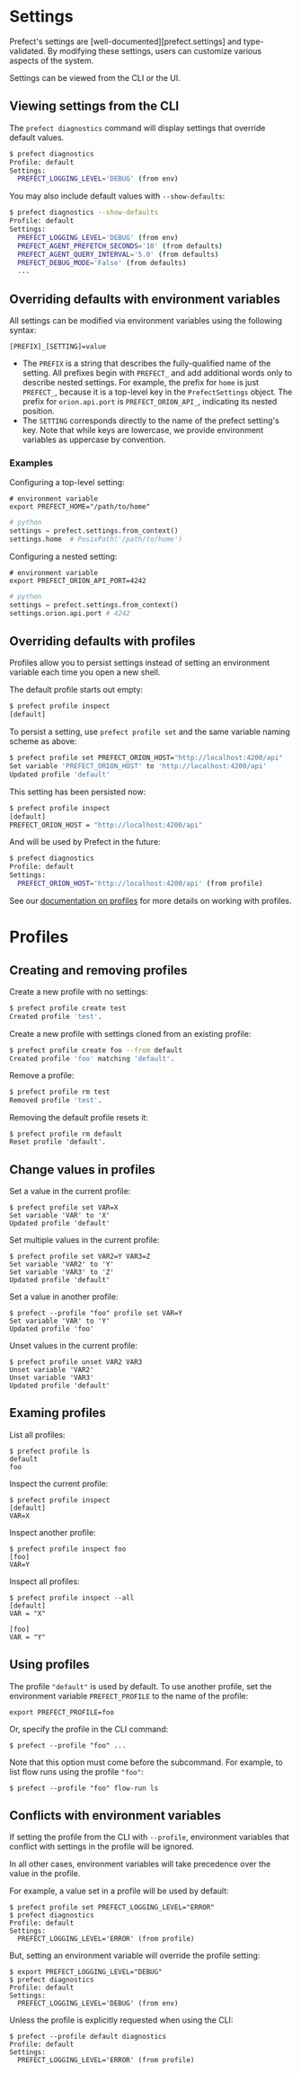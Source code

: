 # Settings

Prefect's settings are [well-documented][prefect.settings] and type-validated. By modifying these settings, users can customize various aspects of the system.

Settings can be viewed from the CLI or the UI.

## Viewing settings from the CLI

The `prefect diagnostics` command will display settings that override default values.

```bash
$ prefect diagnostics
Profile: default
Settings:
  PREFECT_LOGGING_LEVEL='DEBUG' (from env)
```

You may also include default values with `--show-defaults`:

```bash
$ prefect diagnostics --show-defaults
Profile: default
Settings:
  PREFECT_LOGGING_LEVEL='DEBUG' (from env)
  PREFECT_AGENT_PREFETCH_SECONDS='10' (from defaults)
  PREFECT_AGENT_QUERY_INTERVAL='5.0' (from defaults)
  PREFECT_DEBUG_MODE='False' (from defaults)
  ...
```

## Overriding defaults with environment variables

All settings can be modified via environment variables using the following syntax:
```
[PREFIX]_[SETTING]=value
```

- The `PREFIX` is a string that describes the fully-qualified name of the setting. All prefixes begin with `PREFECT_` and add additional words only to describe nested settings. For example, the prefix for `home` is just `PREFECT_`, because it is a top-level key in the `PrefectSettings` object. The prefix for `orion.api.port` is `PREFECT_ORION_API_`, indicating its nested position.
- The `SETTING` corresponds directly to the name of the prefect setting's key. Note that while keys are lowercase, we provide environment variables as uppercase by convention.

### Examples

Configuring a top-level setting:

```shell
# environment variable
export PREFECT_HOME="/path/to/home"
```
```python
# python
settings = prefect.settings.from_context()
settings.home  # PosixPath('/path/to/home')
```

Configuring a nested setting:

```shell
# environment variable
export PREFECT_ORION_API_PORT=4242
```
```python
# python
settings = prefect.settings.from_context()
settings.orion.api.port # 4242
```

## Overriding defaults with profiles

Profiles allow you to persist settings instead of setting an environment variable each time you open a new shell.

The default profile starts out empty:

```bash
$ prefect profile inspect
[default]
```

To persist a setting, use `prefect profile set` and the same variable naming scheme as above:

```bash
$ prefect profile set PREFECT_ORION_HOST="http://localhost:4200/api"
Set variable 'PREFECT_ORION_HOST' to 'http://localhost:4200/api'
Updated profile 'default'
```

This setting has been persisted now:

```bash
$ prefect profile inspect
[default]
PREFECT_ORION_HOST = "http://localhost:4200/api"
```

And will be used by Prefect in the future:

```bash
$ prefect diagnostics
Profile: default
Settings:
  PREFECT_ORION_HOST='http://localhost:4200/api' (from profile)
```

See our [documentation on profiles](#profiles) for more details on working with profiles.

# Profiles

## Creating and removing profiles

Create a new profile with no settings:
```bash
$ prefect profile create test
Created profile 'test'.
```

Create a new profile with settings cloned from an existing profile:
```bash
$ prefect profile create foo --from default
Created profile 'foo' matching 'default'.
```

Remove a profile:
```bash
$ prefect profile rm test
Removed profile 'test'.
```

Removing the default profile resets it:
```
$ prefect profile rm default
Reset profile 'default'.
```


## Change values in profiles

Set a value in the current profile:
```
$ prefect profile set VAR=X
Set variable 'VAR' to 'X'
Updated profile 'default'
```

Set multiple values in the current profile:
```
$ prefect profile set VAR2=Y VAR3=Z
Set variable 'VAR2' to 'Y'
Set variable 'VAR3' to 'Z'
Updated profile 'default'
```

Set a value in another profile:
```
$ prefect --profile "foo" profile set VAR=Y
Set variable 'VAR' to 'Y'
Updated profile 'foo'
```

Unset values in the current profile:
```
$ prefect profile unset VAR2 VAR3
Unset variable 'VAR2'
Unset variable 'VAR3'
Updated profile 'default'
```

## Examing profiles

List all profiles:
```
$ prefect profile ls
default
foo
```

Inspect the current profile:
```
$ prefect profile inspect
[default]
VAR=X
```

Inspect another profile:
```
$ prefect profile inspect foo
[foo]
VAR=Y
```

Inspect all profiles:
```
$ prefect profile inspect --all
[default]
VAR = "X"

[foo]
VAR = "Y"
```

## Using profiles

The profile `"default"` is used by default. To use another profile, set the environment variable `PREFECT_PROFILE` to the name of the profile:

```
export PREFECT_PROFILE=foo
```

Or, specify the profile in the CLI command:

```
$ prefect --profile "foo" ...
```

Note that this option must come before the subcommand. For example, to list flow runs using the profile `"foo"`:

```
$ prefect --profile "foo" flow-run ls
```

## Conflicts with environment variables

If setting the profile from the CLI with `--profile`, environment variables that conflict with settings in the profile will be ignored.

In all other cases, environment variables will take precedence over the value in the profile.

For example, a value set in a profile will be used by default:

```
$ prefect profile set PREFECT_LOGGING_LEVEL="ERROR"
$ prefect diagnostics
Profile: default
Settings:
  PREFECT_LOGGING_LEVEL='ERROR' (from profile)
```

But, setting an environment variable will override the profile setting:

```
$ export PREFECT_LOGGING_LEVEL="DEBUG"
$ prefect diagnostics
Profile: default
Settings:
  PREFECT_LOGGING_LEVEL='DEBUG' (from env)
```

Unless the profile is explicitly requested when using the CLI:

```
$ prefect --profile default diagnostics
Profile: default
Settings:
  PREFECT_LOGGING_LEVEL='ERROR' (from profile)
```